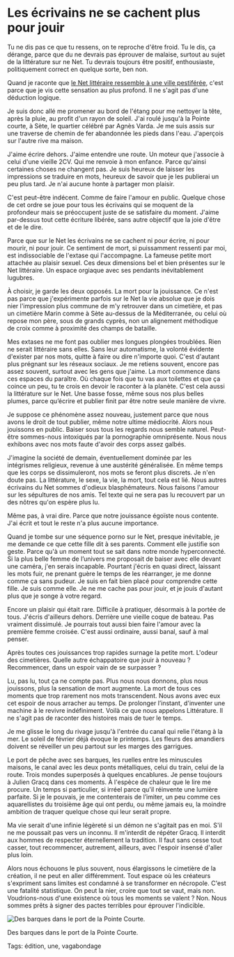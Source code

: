 # Les écrivains ne se cachent plus pour jouir

Tu ne dis pas ce que tu ressens, on te reproche d'être froid. Tu le dis, ça dérange, parce que du ne devrais pas éprouver de malaise, surtout au sujet de la littérature sur ne Net. Tu devrais toujours être positif, enthousiaste, politiquement correct en quelque sorte, ben non.

Quand je raconte que [le Net littéraire ressemble à une ville pestiférée](http://blog.tcrouzet.com/2015/02/14/les-ecrivains-ne-se-cachent-plus-pour-mourir/), c'est parce que je vis cette sensation au plus profond. Il ne s'agit pas d'une déduction logique.

Je suis donc allé me promener au bord de l'étang pour me nettoyer la tête, après la pluie, au profit d'un rayon de soleil. J'ai roulé jusqu'à la Pointe courte, à Sète, le quartier célébré par Agnès Varda. Je me suis assis sur une traverse de chemin de fer abandonnée les pieds dans l'eau. J'aperçois sur l'autre rive ma maison.

J'aime écrire dehors. J'aime entendre une route. Un moteur que j'associe à celui d'une vieille 2CV. Qui me renvoie à mon enfance. Parce qu'ainsi certaines choses ne changent pas. Je suis heureux de laisser les impressions se traduire en mots, heureux de savoir que je les publierai un peu plus tard. Je n'ai aucune honte à partager mon plaisir.

C'est peut-être indécent. Comme de faire l'amour en public. Quelque chose de cet ordre se joue pour tous les écrivains qui se moquent de la profondeur mais se préoccupent juste de se satisfaire du moment. J'aime par-dessus tout cette écriture libérée, sans autre objectif que la joie d'être et de le dire.

Parce que sur le Net les écrivains ne se cachent ni pour écrire, ni pour mourir, ni pour jouir. Ce sentiment de mort, si puissamment ressenti par moi, est indissociable de l'extase qui l'accompagne. La fameuse petite mort attachée au plaisir sexuel. Ces deux dimensions bel et bien présentes sur le Net littéraire. Un espace orgiaque avec ses pendants inévitablement lugubres.

À choisir, je garde les deux opposés. La mort pour la jouissance. Ce n'est pas parce que j'expérimente parfois sur le Net la vie absolue que je dois nier l'impression plus commune de m'y retrouver dans un cimetière, et pas un cimetière Marin comme à Sète au-dessus de la Méditerranée, ou celui où repose mon père, sous de grands cyprès, non un alignement méthodique de croix comme à proximité des champs de bataille.

Mes extases ne me font pas oublier mes longues plongées troublées. Rien ne serait littéraire sans elles. Sans leur automatisme, la volonté évidente d'exister par nos mots, quitte à faire ou dire n'importe quoi. C'est d'autant plus prégnant sur les réseaux sociaux. Je me retiens souvent, encore pas assez souvent, surtout avec les gens que j'aime. La mort commence dans ces espaces du paraître. Où chaque fois que tu vas aux toilettes et que ça coince un peu, tu te crois en devoir le raconter à la planète. C'est cela aussi la littérature sur le Net. Une basse fosse, même sous nos plus belles plumes, parce qu’écrire et publier finit par être notre seule manière de vivre.

Je suppose ce phénomène assez nouveau, justement parce que nous avons le droit de tout publier, même notre ultime médiocrité. Alors nous jouissons en public. Baiser sous tous les regards nous semble naturel. Peut-être sommes-nous intoxiqués par la pornographie omniprésente. Nous nous exhibons avec nos mots faute d'avoir des corps assez galbés.

J'imagine la société de demain, éventuellement dominée par les intégrismes religieux, revenue à une austérité généralisée. En même temps que les corps se dissimuleront, nos mots se feront plus discrets. Je n'en doute pas. La littérature, le sexe, la vie, la mort, tout cela est lié. Nous autres écrivains du Net sommes d'odieux blasphémateurs. Nous faisons l'amour sur les sépultures de nos amis. Tel texte qui ne sera pas lu recouvert par un des nôtres qu'on espère plus lu.

Même pas, à vrai dire. Parce que notre jouissance égoïste nous contente. J'ai écrit et tout le reste n'a plus aucune importance.

Quand je tombe sur une séquence porno sur le Net, presque inévitable, je me demande ce que cette fille dit à ses parents. Comment elle justifie son geste. Parce qu'à un moment tout se sait dans notre monde hyperconnecté. Si la plus belle femme de l’univers me proposait de baiser avec elle devant une caméra, j'en serais incapable. Pourtant j'écris en quasi direct, laissant les mots fuir, ne prenant guère le temps de les réarranger, je me donne comme ça sans pudeur. Je suis en fait bien placé pour comprendre cette fille. Je suis comme elle. Je ne me cache pas pour jouir, et je jouis d'autant plus que je songe à votre regard.

Encore un plaisir qui était rare. Difficile à pratiquer, désormais à la portée de tous. J'écris d'ailleurs dehors. Derrière une vieille coque de bateau. Pas vraiment dissimulé. Je pourrais tout aussi bien faire l'amour avec la première femme croisée. C'est aussi ordinaire, aussi banal, sauf à mal penser.

Après toutes ces jouissances trop rapides surnage la petite mort. L'odeur des cimetières. Quelle autre échappatoire que jouir à nouveau ? Recommencer, dans un espoir vain de se surpasser ?

Lu, pas lu, tout ça ne compte pas. Plus nous nous donnons, plus nous jouissons, plus la sensation de mort augmente. La mort de tous ces moments que trop rarement nos mots transcendent. Nous avons avec eux cet espoir de nous arracher au temps. De prolonger l’instant, d'inventer une machine à le revivre indéfiniment. Voilà ce que nous appelons Littérature. Il ne s'agit pas de raconter des histoires mais de tuer le temps.

Je me glisse le long du rivage jusqu'à l'entrée du canal qui relie l'étang à la mer. Le soleil de février déjà évoque le printemps. Les fleurs des amandiers doivent se réveiller un peu partout sur les marges des garrigues.

Le port de pêche avec ses barques, les ruelles entre les minuscules maisons, le canal avec les deux ponts métalliques, celui du train, celui de la route. Trois mondes superposés à quelques encablures. Je pense toujours à Julien Gracq dans ces moments. À l'espèce de chaleur que le lire me procure. Un temps si particulier, si irréel parce qu'il réinvente une lumière parfaite. Si je le pouvais, je me contenterais de l’imiter, un peu comme ces aquarellistes du troisième âge qui ont perdu, ou même jamais eu, la moindre ambition de traquer quelque chose qui leur serait propre.

Ma vie serait d'une infinie légèreté si un démon ne s'agitait pas en moi. S'il ne me poussait pas vers un inconnu. Il m'interdit de répéter Gracq. Il interdit aux hommes de respecter éternellement la tradition. Il faut sans cesse tout casser, tout recommencer, autrement, ailleurs, avec l'espoir insensé d'aller plus loin.

Alors nous échouons le plus souvent, nous élargissons le cimetière de la création, il ne peut en aller différemment. Tout espace où les créateurs s'expriment sans limites est condamné à se transformer en nécropole. C'est une fatalité statistique. On peut la nier, croire que tout se vaut, mais non. Voudrions-nous d'une existence où tous les moments se valent ? Non. Nous sommes prêts à signer des pactes terribles pour éprouver l'indicible.

![Des barques dans le port de la Pointe Courte.](http://blog.tcrouzet.comhttps://tcrouzet.com/images_tc/2015/02/pointe.jpg)

Des barques dans le port de la Pointe Courte.



Tags: édition, une, vagabondage